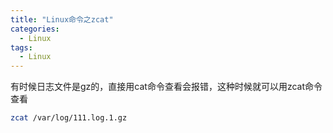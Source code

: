 ```yaml
---
title: "Linux命令之zcat"
categories:
  - Linux
tags:
  - Linux
---
```


有时候日志文件是gz的，直接用cat命令查看会报错，这种时候就可以用zcat命令查看
```bash
zcat /var/log/111.log.1.gz
```